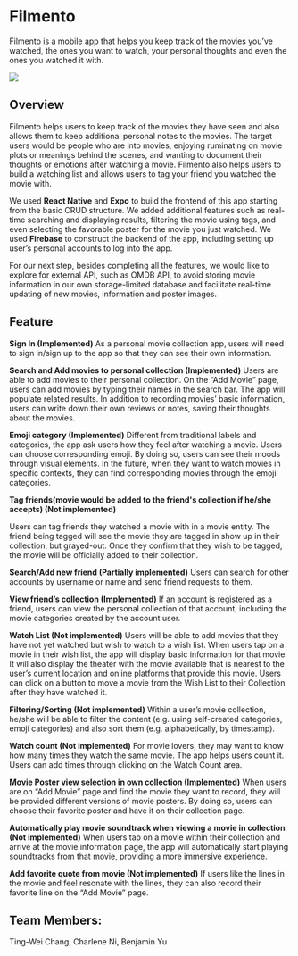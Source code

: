 
# Filmento

Filmento is a mobile app that helps you keep track of the movies you’ve watched, the ones you want to watch, your personal thoughts and even the ones you watched it with. 

![](https://i.imgur.com/orrlqMm.jpg)


## Overview
Filmento helps users to keep track of the movies they have seen and also allows them to keep additional personal notes to the movies. The target users would be people who are into movies, enjoying ruminating on movie plots or meanings behind the scenes, and wanting to document their thoughts or emotions after watching a movie. Filmento also helps users to build a watching list and allows users to tag your friend you watched the movie with. 

We used **React Native** and **Expo** to build the frontend of this app starting from the basic CRUD structure. We added additional features such as real-time searching and displaying results, filtering the movie using tags, and even selecting the favorable poster for the movie you just watched. We used **Firebase** to construct the backend of the app, including setting up user’s personal accounts to log into the app. 

For our next step, besides completing all the features, we would like to explore for external API, such as OMDB API, to avoid storing movie information in our own storage-limited database and facilitate real-time updating of new movies, information and poster images. 


## Feature

**Sign In (Implemented)**
As a personal movie collection app, users will need to sign in/sign up to the app so that they can see their own information.

**Search and Add movies to personal collection (Implemented)** 
Users are able to add movies to their personal collection. On the “Add Movie” page, users can add movies by typing their names in the search bar. The app will populate related results. In  addition to recording movies’ basic information, users can write down their own reviews or notes, saving their thoughts about the movies.

**Emoji category (Implemented)**
Different from traditional labels and categories, the app ask users how they feel after watching a movie. Users can choose corresponding emoji. By doing so, users can see their moods through visual elements. In the future, when they want to watch movies in specific contexts, they can find corresponding movies through the emoji categories.


**Tag friends(movie would be added to the friend's collection if he/she accepts) (Not implemented)**

Users can tag friends they watched a movie with in a movie entity. The friend being tagged will see the movie they are tagged in show up in their collection, but grayed-out. Once they confirm that they wish to be tagged, the movie will be officially added to their collection.

**Search/Add new friend (Partially implemented)**
Users can search for other accounts by username or name and send friend requests to them.

**View friend’s collection (Implemented)**
If an account is registered as a friend, users can view the personal collection of that account, including the movie categories created by the account user.

**Watch List (Not implemented)**
Users will be able to add movies that they have not yet watched but wish to watch to a wish list. When users tap on a movie in their wish list, the app will display basic information for that movie. It will also display the theater with the movie available that is nearest to the user’s current location and online platforms that provide this movie. Users can click on a button to move a movie from the Wish List to their Collection after they have watched it.

**Filtering/Sorting (Not implemented)**
Within a user’s movie collection, he/she will be able to filter the content (e.g. using self-created categories, emoji categories) and also sort them (e.g. alphabetically, by timestamp). 

**Watch count (Not implemented)**
For movie lovers, they may want to know how many times they watch the same movie. The app helps users count it. Users can add times through clicking on the Watch Count area.

**Movie Poster view selection in own collection (Implemented)**
When users are on “Add Movie” page and find the movie they want to record, they will be provided different versions of movie posters. By doing so, users can choose their favorite poster and have it on their collection page.

**Automatically play movie soundtrack when viewing a movie in collection (Not implemented)**
When users tap on a movie within their collection and arrive at the movie information page, the app will automatically start playing soundtracks from that movie, providing a more immersive experience.

**Add favorite quote from movie (Not implemented)**
If users like the lines in the movie and feel resonate with the lines, they can also record their favorite line on the “Add Movie” page.




## Team Members:
Ting-Wei Chang, Charlene Ni, Benjamin Yu
